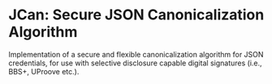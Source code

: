 # JCan: Secure JSON Canonicalization Algorithm

Implementation of a secure and flexible canonicalization algorithm for JSON credentials, for use with selective disclosure capable digital signatures (i.e., BBS+, UProove etc.).

